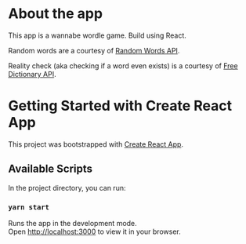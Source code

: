 # About the app

This app is a wannabe wordle game. Build using React. 

Random words are a courtesy of [Random Words API](http://random-word-api.herokuapp.com/home).

Reality check (aka checking if a word even exists) is a courtesy of [Free Dictionary API](https://dictionaryapi.dev/).

# Getting Started with Create React App

This project was bootstrapped with [Create React App](https://github.com/facebook/create-react-app).

## Available Scripts

In the project directory, you can run:

### `yarn start`

Runs the app in the development mode.\
Open [http://localhost:3000](http://localhost:3000) to view it in your browser.
